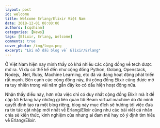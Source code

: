 ```yaml
---
layout: post
id: welcome
title: Welcome Erlang/Elixir Việt Nam
date: 2018-12-01 00:00:00
authors: [cqshinn]
categories: [News]
tags: [Elixir, Erlang, Welcome]
comments: true
cover_photo: /img/logo.png
excerpt: "Lời mở đầu blog về  Elixir/Erlang"
---
```


Ở Việt Nam hiện nay minh thấy có khá nhiều các cộng đồng về  tech được mở ra. Ví dụ có thể  kế  đến như cộng đồng Python, Golang, Openstack, Nodejs, .Net, Ruby, Machine Learning, etc đã và đang hoạt động phát triển rất mạnh. Bên cạnh các cộng đồng này, thì cộng đồng Elixir cũng được mở ra tuy nhiên trong vài năm gần đây ko có dấu hiện hoạt động nữa.  

Nhận thấy điều này, hơn nữa việc chỉ có duy nhất cộng đồng Elixỉr mà ít đề  cập tới Erlang hay những gì liên quan tới Beam virtual machine do đó mình quyết định tạo ra một blog riêng, blog này mục đích sẽ hướng tới việc đưa ra tin tức cật nhập mới nhất về  Erlang/Elixir cũng như các bài viết cá nhân chia sẻ kiến thức, kinh nghiệm của nhưng ai đam mê hay có ý định tìm hiểu vể  Erlang/Elixir.





